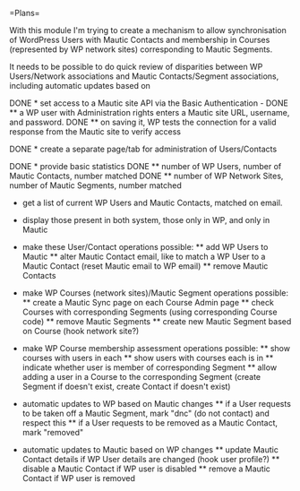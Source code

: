 =Plans=

With this module I'm trying to create a mechanism to allow synchronisation of
WordPress Users with Mautic Contacts and membership in Courses (represented by
WP network sites) corresponding to Mautic Segments.

It needs to be possible to do quick review of disparities between WP
Users/Network associations and Mautic Contacts/Segment associations,
including automatic updates based on

DONE * set access to a Mautic site API via the Basic Authentication -
DONE ** a WP user with Administration rights enters a Mautic site URL, username,
and password.
DONE ** on saving it, WP tests the connection for a valid response from the Mautic
site to verify access

DONE * create a separate page/tab for administration of Users/Contacts

DONE * provide basic statistics
DONE ** number of WP Users, number of Mautic Contacts, number matched
DONE ** number of WP Network Sites, number of Mautic Segments, number matched

* get a list of current WP Users and Mautic Contacts, matched on email.

* display those present in both system, those only in WP, and only in Mautic

* make these User/Contact operations possible:
** add WP Users to Mautic
** alter Mautic Contact email, like to match a WP User to a Mautic Contact
(reset Mautic email to WP email)
** remove Mautic Contacts

* make WP Courses (network sites)/Mautic Segment operations possible:
** create a Mautic Sync page on each Course Admin page 
** check Courses with corresponding Segments (using corresponding Course code)
** remove Mautic Segments
** create new Mautic Segment based on Course (hook network site?)

* make WP Course membership assessment operations possible:
** show courses with users in each
** show users with courses each is in
** indicate whether user is member of corresponding Segment
** allow adding a user in a Course to the corresponding Segment (create
Segment if doesn't exist, create Contact if doesn't exist)

* automatic updates to WP based on Mautic changes
** if a User requests to be taken off a Mautic Segment, mark "dnc"
(do not contact) and respect this
** if a User requests to be removed as a Mautic Contact, mark "removed"

* automatic updates to Mautic based on WP changes
** update Mautic Contact details if WP User details are changed
(hook user profile?)
** disable a Mautic Contact if WP user is disabled
** remove a Mautic Contact if WP user is removed
